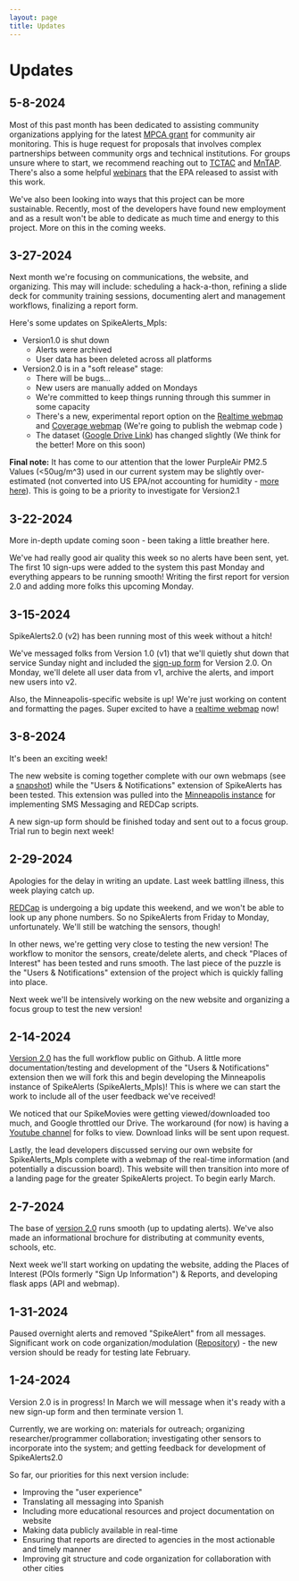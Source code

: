 ```yaml
---
layout: page
title: Updates
---
```


# Updates

## 5-8-2024

Most of this past month has been dedicated to assisting community organizations applying for the latest [MPCA grant](https://www.pca.state.mn.us/grants-and-loans/metro-community-air-monitoring-pilot-grant-program) for community air monitoring. This is huge request for proposals that involves complex partnerships between community orgs and technical institutions. For groups unsure where to start, we recommend reaching out to [TCTAC](https://greatlakestctac.umn.edu/) and [MnTAP](http://www.mntap.umn.edu/). There's also a some helpful [webinars](https://www.epa.gov/amtic/CommunityAirMonitoringWebinars) that the EPA released to assist with this work.

We've also been looking into ways that this project can be more sustainable. Recently, most of the developers have found new employment and as a result won't be able to dedicate as much time and energy to this project. More on this in the coming weeks.

## 3-27-2024

Next month we're focusing on communications, the website, and organizing. This may will include: scheduling a hack-a-thon, refining a slide deck for community training sessions, documenting alert and management workflows, finalizing a report form.

Here's some updates on SpikeAlerts_Mpls:

* Version1.0 is shut down
    * Alerts were archived
    * User data has been deleted across all platforms
* Version2.0 is in a "soft release" stage:
    * There will be bugs...
    * New users are manually added on Mondays
    * We're committed to keep things running through this summer in some capacity
    * There's a new, experimental report option on the [Realtime webmap](https://www.mplsaqalert.com/map/) and [Coverage webmap](https://www.mplsaqalert.com/map/coverage) (We're going to publish the webmap code )
    * The dataset ([Google Drive Link](https://drive.google.com/drive/folders/1u0hirGJlINDi_Ych8aH5ocUGfqtt2SID?usp=drive_link)) has changed slightly (We think for the better! More on this soon)
    
**Final note:** It has come to our attention that the lower PurpleAir PM2.5 Values (<50ug/m^3) used in our current system may be slightly over-estimated (not converted into US EPA/not accounting for humidity - [more here](https://community.purpleair.com/t/is-there-a-field-that-returns-data-with-us-epa-pm2-5-conversion-formula-applied/4593)). This is going to be a priority to investigate for Version2.1

## 3-22-2024

More in-depth update coming soon - been taking a little breather here.

We've had really good air quality this week so no alerts have been sent, yet. The first 10 sign-ups were added to the system this past Monday and everything appears to be running smooth! Writing the first report for version 2.0 and adding more folks this upcoming Monday.

## 3-15-2024

SpikeAlerts2.0 (v2) has been running most of this week without a hitch! 

We've messaged folks from Version 1.0 (v1) that we'll quietly shut down that service Sunday night and included the [sign-up form](https://redcap.ahc.umn.edu/redcap/surveys/?s=NH7JNNNR8LNCT8CN) for Version 2.0. On Monday, we'll delete all user data from v1, archive the alerts, and import new users into v2.

Also, the Minneapolis-specific website is up! We're just working on content and formatting the pages. Super excited to have a [realtime webmap](https://www.mplsaqalert.com/map/) now!

## 3-8-2024

It's been an exciting week! 

The new website is coming together complete with our own webmaps (see a [snapshot](../figs/example_webmap.html)) while the "Users & Notifications" extension of SpikeAlerts has been tested. This extension was pulled into the [Minneapolis instance](https://github.com/SpikeAlerts/SpikeAlerts_Mpls) for implementing SMS Messaging and REDCap scripts. 

A new sign-up form should be finished today and sent out to a focus group. Trial run to begin next week!

## 2-29-2024

Apologies for the delay in writing an update. Last week battling illness, this week playing catch up.

[REDCap](https://ctsi.umn.edu/tools/redcap) is undergoing a big update this weekend, and we won't be able to look up any phone numbers. So no SpikeAlerts from Friday to Monday, unfortunately. We'll still be watching the sensors, though!

In other news, we're getting very close to testing the new version! The workflow to monitor the sensors, create/delete alerts, and  check "Places of Interest" has been tested and runs smooth. The last piece of the puzzle is the "Users & Notifications" extension of the project which is quickly falling into place. 

Next week we'll be intensively working on the new website and organizing a focus group to test the new version! 

## 2-14-2024

[Version 2.0](https://github.com/SpikeAlerts/SpikeAlerts) has the full workflow public on Github. A little more documentation/testing and development of the "Users & Notifications" extension then we will fork this and begin developing the Minneapolis instance of SpikeAlerts (SpikeAlerts_Mpls)! This is where we can start the work to include all of the user feedback we've received!

We noticed that our SpikeMovies were getting viewed/downloaded too much, and Google throttled our Drive. The workaround (for now) is having a [Youtube channel](https://www.youtube.com/@SpikeAlerts) for folks to view. Download links will be sent upon request.

Lastly, the lead developers discussed serving our own website for SpikeAlerts_Mpls complete with a webmap of the real-time information (and potentially a discussion board). This website will then transition into more of a landing page for the greater SpikeAlerts project. To begin early March.

## 2-7-2024

The base of [version 2.0](https://github.com/SpikeAlerts/SpikeAlerts) runs smooth (up to updating alerts). We've also made an informational brochure for distributing at community events, schools, etc.

Next week we'll start working on updating the website, adding the Places of Interest (POIs formerly "Sign Up Information") & Reports, and developing flask apps (API and webmap).

## 1-31-2024

Paused overnight alerts and removed "SpikeAlert" from all messages. Significant work on code organization/modulation ([Repository](https://github.com/SpikeAlerts/SpikeAlerts)) - the new version should be ready for testing late February. 


## 1-24-2024

Version 2.0 is in progress! In March we will message when it's ready with a new sign-up form and then terminate version 1.

Currently, we are working on: materials for outreach; organizing researcher/programmer collaboration; investigating other sensors to incorporate into the system; and getting feedback for development of SpikeAlerts2.0

So far, our priorities for this next version include:

- Improving the "user experience"
- Translating all messaging into Spanish
- Including more educational resources and project documentation on website
- Making data publicly available in real-time
- Ensuring that reports are directed to agencies in the most actionable and timely manner
- Improving git structure and code organization for collaboration with other cities
